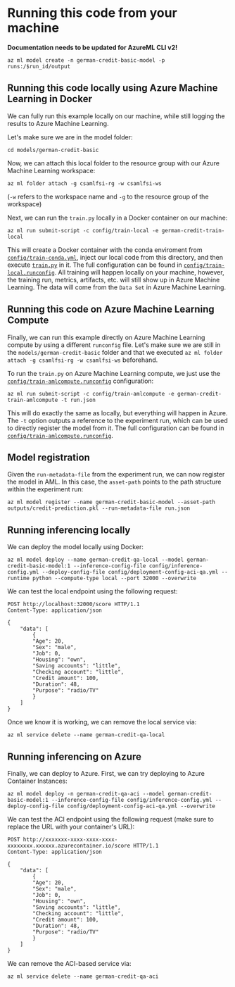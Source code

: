 # Running this code from your machine

**Documentation needs to be updated for AzureML CLI v2!**


```console
az ml model create -n german-credit-basic-model -p runs:/$run_id/output
```

## Running this code locally using Azure Machine Learning in Docker

We can fully run this example locally on our machine, while still logging the results to Azure Machine Learning.

Let's make sure we are in the model folder:

```console
cd models/german-credit-basic
```

Now, we can attach this local folder to the resource group with our Azure Machine Learning workspace:

```console
az ml folder attach -g csamlfsi-rg -w csamlfsi-ws
```
(`-w` refers to the workspace name and `-g` to the resource group of the workspace)

Next, we can run the `train.py` locally in a Docker container on our machine:

```console
az ml run submit-script -c config/train-local -e german-credit-train-local
```

This will create a Docker container with the conda enviroment from [`config/train-conda.yml`](config/train-conda.yml), inject our local code from this directory, and then execute [`train.py`](train.py) in it. The full configuration can be found in [`config/train-local.runconfig`](config/train-local.runconfig). All training will happen locally on your machine, however, the training run, metrics, artifacts, etc. will still show up in Azure Machine Learning. The data will come from the `Data Set` in Azure Machine Learning.

## Running this code on Azure Machine Learning Compute

Finally, we can run this example directly on Azure Machine Learning compute by using a different `runconfig` file. Let's make sure we are still in the `models/german-credit-basic` folder and that we executed `az ml folder attach -g csamlfsi-rg -w csamlfsi-ws` beforehand.

To run the `train.py` on Azure Machine Learning compute, we just use the [`config/train-amlcompute.runconfig`](config/train-amlcompute.runconfig) configuration:

```console
az ml run submit-script -c config/train-amlcompute -e german-credit-train-amlcompute -t run.json
```

This will do exactly the same as locally, but everything will happen in Azure. The `-t` option outputs a reference to the experiment run, which can be used to directly register the model from it. The full configuration can be found in [`config/train-amlcompute.runconfig`](config/train-amlcompute.runconfig).

## Model registration

Given the `run-metadata-file` from the experiment run, we can now register the model in AML. In this case, the `asset-path` points to the path structure within the experiment run:

```console
az ml model register --name german-credit-basic-model --asset-path outputs/credit-prediction.pkl --run-metadata-file run.json
```

## Running inferencing locally

We can deploy the model locally using Docker:

```console
az ml model deploy --name german-credit-qa-local --model german-credit-basic-model:1 --inference-config-file config/inference-config.yml --deploy-config-file config/deployment-config-aci-qa.yml --runtime python --compute-type local --port 32000 --overwrite
```

We can test the local endpoint using the following request:

```
POST http://localhost:32000/score HTTP/1.1
Content-Type: application/json

{ 
    "data": [
        {
        "Age": 20,
        "Sex": "male",
        "Job": 0,
        "Housing": "own",
        "Saving accounts": "little",
        "Checking account": "little",
        "Credit amount": 100,
        "Duration": 48,
        "Purpose": "radio/TV"
        }
    ]
}
```

Once we know it is working, we can remove the local service via:

```console
az ml service delete --name german-credit-qa-local
```

## Running inferencing on Azure

Finally, we can deploy to Azure. First, we can try deploying to Azure Container Instances:

```console
az ml model deploy -n german-credit-qa-aci --model german-credit-basic-model:1 --inference-config-file config/inference-config.yml --deploy-config-file config/deployment-config-aci-qa.yml --overwrite
```

We can test the ACI endpoint using the following request (make sure to replace the URL with your container's URL):

```
POST http://xxxxxxx-xxxx-xxxx-xxxx-xxxxxxxx.xxxxxx.azurecontainer.io/score HTTP/1.1
Content-Type: application/json

{ 
    "data": [
        {
        "Age": 20,
        "Sex": "male",
        "Job": 0,
        "Housing": "own",
        "Saving accounts": "little",
        "Checking account": "little",
        "Credit amount": 100,
        "Duration": 48,
        "Purpose": "radio/TV"
        }
    ]
}
```

We can remove the ACI-based service via:

```console
az ml service delete --name german-credit-qa-aci
```